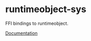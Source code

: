 # runtimeobject-sys #
FFI bindings to runtimeobject.

[Documentation](https://retep998.github.io/doc/runtimeobject-sys/)
